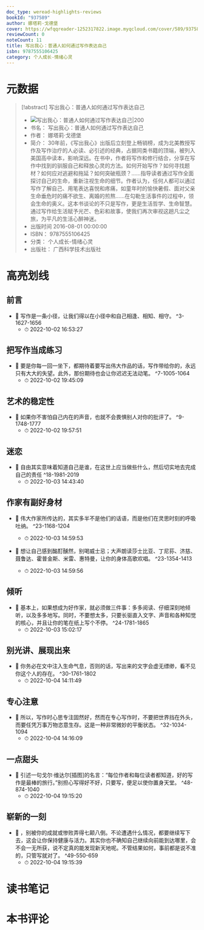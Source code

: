```yaml
---
doc_type: weread-highlights-reviews
bookId: "937589"
author: 娜塔莉·戈德堡
cover: https://wfqqreader-1252317822.image.myqcloud.com/cover/589/937589/t7_937589.jpg
reviewCount: 0
noteCount: 11
title: 写出我心：普通人如何通过写作表达自己
isbn: 9787555106425
category: 个人成长-情绪心灵
---
```

# 元数据
> [!abstract] 写出我心：普通人如何通过写作表达自己
> - ![ 写出我心：普通人如何通过写作表达自己|200](https://wfqqreader-1252317822.image.myqcloud.com/cover/589/937589/t7_937589.jpg)
> - 书名： 写出我心：普通人如何通过写作表达自己
> - 作者： 娜塔莉·戈德堡
> - 简介： 30年前，《写出我心》出版后立刻登上畅销榜，成为北美教授写作及写作治疗的人必读、必引述的经典，占据同类书籍的顶端，被列入美国高中读本，影响深远。在书中，作者将写作和修行结合，分享在写作中找到的驯服自己和释放心灵的方法。如何开始写作？如何寻找题材？如何应对逃避和拖延？如何突破瓶颈？……指导读者通过写作全面探讨自己的生命，重新注视生命的细节。作者认为，任何人都可以通过写作了解自己、用笔表达喜悦和疼痛，如童年时的愉快暑假、面对父亲生命垂危时的痛不欲生、离婚的煎熬……在勾勒生活事件的过程中，领会生命的奥义。这本书谈论的不只是写作，更是生活哲学、生命智慧。通过写作给生活赋予光芒、色彩和故事，使我们再次审视这趟凡尘之旅，为平凡的生活心醉神迷。
> - 出版时间 2016-08-01 00:00:00
> - ISBN： 9787555106425
> - 分类： 个人成长-情绪心灵
> - 出版社： 广西科学技术出版社

# 高亮划线

## 前言


- 📌 写作是一条小径，让我们得以在小径中和自己相逢、相知、相守。 ^3-1627-1656
    - ⏱ 2022-10-02 16:53:27 
## 把写作当成练习


- 📌 要是你每一回一坐下，都期待着要写出伟大作品的话，写作带给你的，永远只有大大的失望。此外，那份期待也会让你迟迟无法动笔。 ^7-1005-1064
    - ⏱ 2022-10-02 19:45:09 
## 艺术的稳定性


- 📌 如果你不害怕自己内在的声音，也就不会畏惧别人对你的批评了。 ^9-1748-1777
    - ⏱ 2022-10-02 19:57:51 
## 迷恋


- 📌 自由其实意味着知道自己是谁，在这世上应当做些什么，然后切实地去完成自己的责任 ^18-1981-2019
    - ⏱ 2022-10-03 14:43:40 
## 作家有副好身材


- 📌 伟大作家所传达的，其实多半不是他们的话语，而是他们在灵思时刻的呼吸吐纳。 ^23-1168-1204
    - ⏱ 2022-10-03 14:59:53 

- 📌 想让自己感到酩酊醺然，别喝威士忌；大声朗读莎士比亚、丁尼荪、济慈、聂鲁达、霍普金斯、米雷、惠特曼，让你的身体高歌欢唱。 ^23-1354-1413
    - ⏱ 2022-10-03 14:59:56 
## 倾听


- 📌 基本上，如果想成为好作家，就必须做三件事：多多阅读、仔细深刻地倾听，以及多多地写。同时，不要想太多，只要长驱直入文字、声音和各种知觉的核心，并且让你的笔在纸上写个不停。 ^24-1781-1865
    - ⏱ 2022-10-03 15:02:17 
## 别光讲、展现出来


- 📌 你务必在文中注入生命气息，否则的话，写出来的文字会虚无缥缈，看不见你这个人的存在。 ^30-1761-1802
    - ⏱ 2022-10-04 14:11:49 
## 专心注意


- 📌 所以，写作时心思专注固然好，然而在专心写作时，不要把世界挡在外头，而要任凭万事万物恣意生存。这是一种非常微妙的平衡状态。 ^32-1034-1094
    - ⏱ 2022-10-04 14:16:09 
## 一点甜头


- 📌 引述一句戈尔·维达尔[插图]的名言：“每位作者和每位读者都知道，好的写作是最棒的旅行。”别担心写得好不好，只要写，便足以使你置身天堂。 ^48-874-1040
    - ⏱ 2022-10-04 19:15:20 
## 崭新的一刻


- 📌 ，别被你的成就或惨败弄得七颠八倒。不论遭遇什么情况，都要继续写下去，这会让你保持健康与活力。其实你也不确知自己继续向前能到达哪里，会不会一无所获，说不定真的能发现新天地呢。不管结果如何，事前都是说不准的，只管写就对了。 ^49-550-659
    - ⏱ 2022-10-04 19:15:39 
# 读书笔记

# 本书评论
